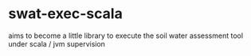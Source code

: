 # swat-exec-scala
aims to become a little library to execute the soil water assessment tool under scala / jvm supervision
